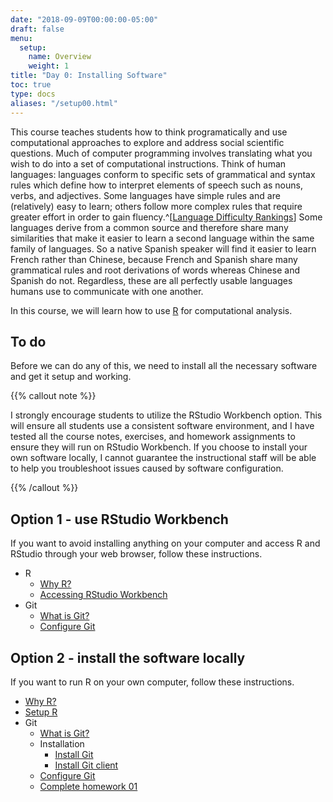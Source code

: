 ```yaml
---
date: "2018-09-09T00:00:00-05:00"
draft: false
menu:
  setup:
    name: Overview
    weight: 1
title: "Day 0: Installing Software"
toc: true
type: docs
aliases: "/setup00.html"
---
```


This course teaches students how to think programatically and use computational approaches to explore and address social scientific questions. Much of computer programming involves translating what you wish to do into a set of computational instructions. Think of human languages: languages conform to specific sets of grammatical and syntax rules which define how to interpret elements of speech such as nouns, verbs, and adjectives. Some languages have simple rules and are (relatively) easy to learn; others follow more complex rules that require greater effort in order to gain fluency.^[[Language Difficulty Rankings](http://www.effectivelanguagelearning.com/language-guide/language-difficulty)] Some languages derive from a common source and therefore share many similarities that make it easier to learn a second language within the same family of languages. So a native Spanish speaker will find it easier to learn French rather than Chinese, because French and Spanish share many grammatical rules and root derivations of words whereas Chinese and Spanish do not. Regardless, these are all perfectly usable languages humans use to communicate with one another.

In this course, we will learn how to use [R](https://www.r-project.org/) for computational analysis.

## To do

Before we can do any of this, we need to install all the necessary software and get it setup and working.

{{% callout note %}}

I strongly encourage students to utilize the RStudio Workbench option. This will ensure all students use a consistent software environment, and I have tested all the course notes, exercises, and homework assignments to ensure they will run on RStudio Workbench. If you choose to install your own software locally, I cannot guarantee the instructional staff will be able to help you troubleshoot issues caused by software configuration.

{{% /callout %}}

## Option 1 - use RStudio Workbench

If you want to avoid installing anything on your computer and access R and RStudio through your web browser, follow these instructions.

* R
    * [Why R?](/setup/what-is-r/)
    * [Accessing RStudio Workbench](/setup/r-server/)
* Git
    * [What is Git?](/setup/what-is-git/)
    * [Configure Git](/setup/git-configure/)

## Option 2 - install the software locally

If you want to run R on your own computer, follow these instructions.

* [Why R?](/setup/what-is-r/)
* [Setup R](/setup/r/)
* Git
    * [What is Git?](/setup/what-is-git/)
    * Installation
        * [Install Git](/setup/git/)
        * [Install Git client](/setup/git-clients/)
    * [Configure Git](/setup/git-configure/)
    * [Complete homework 01](/homework/edit-readme/)
